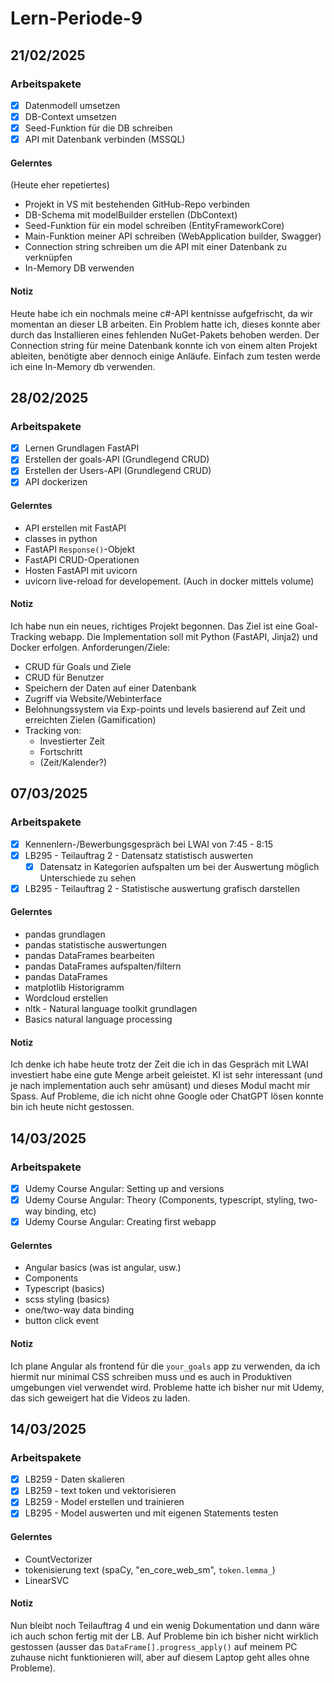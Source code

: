 # Lern-Periode-9
## 21/02/2025
### Arbeitspakete
- [x] Datenmodell umsetzen
- [x] DB-Context umsetzen
- [x] Seed-Funktion für die DB schreiben
- [x] API mit Datenbank verbinden (MSSQL)

#### Gelerntes
(Heute eher repetiertes)
- Projekt in VS mit bestehenden GitHub-Repo verbinden
- DB-Schema mit modelBuilder erstellen (DbContext)
- Seed-Funktion für ein model schreiben (EntityFrameworkCore)
- Main-Funktion meiner API schreiben (WebApplication builder, Swagger)
- Connection string schreiben um die API mit einer Datenbank zu verknüpfen
- In-Memory DB verwenden

#### Notiz
Heute habe ich ein nochmals meine c#-API kentnisse aufgefrischt, da wir momentan an dieser LB arbeiten. Ein Problem hatte ich, dieses konnte aber durch das Installieren eines fehlenden NuGet-Pakets behoben werden. Der Connection string für meine Datenbank konnte ich von einem alten Projekt ableiten, benötigte aber dennoch einige Anläufe. Einfach zum testen werde ich eine In-Memory db verwenden.

## 28/02/2025
### Arbeitspakete
- [x] Lernen Grundlagen FastAPI
- [x] Erstellen der goals-API (Grundlegend CRUD)
- [x] Erstellen der Users-API (Grundlegend CRUD)
- [x] API dockerizen

#### Gelerntes
- API erstellen mit FastAPI
- classes in python
- FastAPI `Response()`-Objekt
- FastAPI CRUD-Operationen
- Hosten FastAPI mit uvicorn
- uvicorn live-reload for developement. (Auch in docker mittels volume)

#### Notiz
Ich habe nun ein neues, richtiges Projekt begonnen. Das Ziel ist eine Goal-Tracking webapp. Die Implementation soll mit Python (FastAPI, Jinja2) und Docker erfolgen.
Anforderungen/Ziele:
- CRUD für Goals und Ziele
- CRUD für Benutzer
- Speichern der Daten auf einer Datenbank
- Zugriff via Website/Webinterface
- Belohnungssystem via Exp-points und levels basierend auf Zeit und erreichten Zielen (Gamification)
- Tracking von:
  - Investierter Zeit
  - Fortschritt
  - (Zeit/Kalender?)

## 07/03/2025
### Arbeitspakete
- [x] Kennenlern-/Bewerbungsgespräch bei LWAI von 7:45 - 8:15
- [x] LB295 - Teilauftrag 2 - Datensatz statistisch auswerten
  - [x] Datensatz in Kategorien aufspalten um bei der Auswertung möglich Unterschiede zu sehen
- [x] LB295 - Teilauftrag 2 - Statistische auswertung grafisch darstellen
      
#### Gelerntes
- pandas grundlagen
- pandas statistische auswertungen
- pandas DataFrames bearbeiten
- pandas DataFrames aufspalten/filtern
- pandas DataFrames
- matplotlib Historigramm
- Wordcloud erstellen
- nltk - Natural language toolkit grundlagen
- Basics natural language processing
  
#### Notiz
Ich denke ich habe heute trotz der Zeit die ich in das Gespräch mit LWAI investiert habe eine gute Menge arbeit geleistet. KI ist sehr interessant (und je nach implementation auch sehr amüsant) und dieses Modul macht mir Spass. Auf Probleme, die ich nicht ohne Google oder ChatGPT lösen konnte bin ich heute nicht gestossen.

## 14/03/2025
### Arbeitspakete
- [x] Udemy Course Angular: Setting up and versions
- [x] Udemy Course Angular: Theory (Components, typescript, styling, two-way binding, etc)
- [x] Udemy Course Angular: Creating first webapp
      
#### Gelerntes
- Angular basics (was ist angular, usw.)
- Components
- Typescript (basics)
- scss styling (basics)
- one/two-way data binding
- button click event
  
#### Notiz
Ich plane Angular als frontend für die `your_goals` app zu verwenden, da ich hiermit nur minimal CSS schreiben muss und es auch in Produktiven umgebungen viel verwendet wird. Probleme hatte ich bisher nur mit Udemy, das sich geweigert hat die Videos zu laden.

## 14/03/2025
### Arbeitspakete
- [x] LB259 - Daten skalieren
- [x] LB259 - text token und vektorisieren
- [x] LB259 - Model erstellen und trainieren
- [x] LB295 - Model auswerten und mit eigenen Statements testen
      
#### Gelerntes
- CountVectorizer
- tokenisierung text (spaCy, "en_core_web_sm", `token.lemma_`)
- LinearSVC
  
#### Notiz
Nun bleibt noch Teilauftrag 4 und ein wenig Dokumentation und dann wäre ich auch schon fertig mit der LB. Auf Probleme bin ich bisher nicht wirklich gestossen (ausser das `DataFrame[].progress_apply()` auf meinem PC zuhause nicht funktionieren will, aber auf diesem Laptop geht alles ohne Probleme). 
